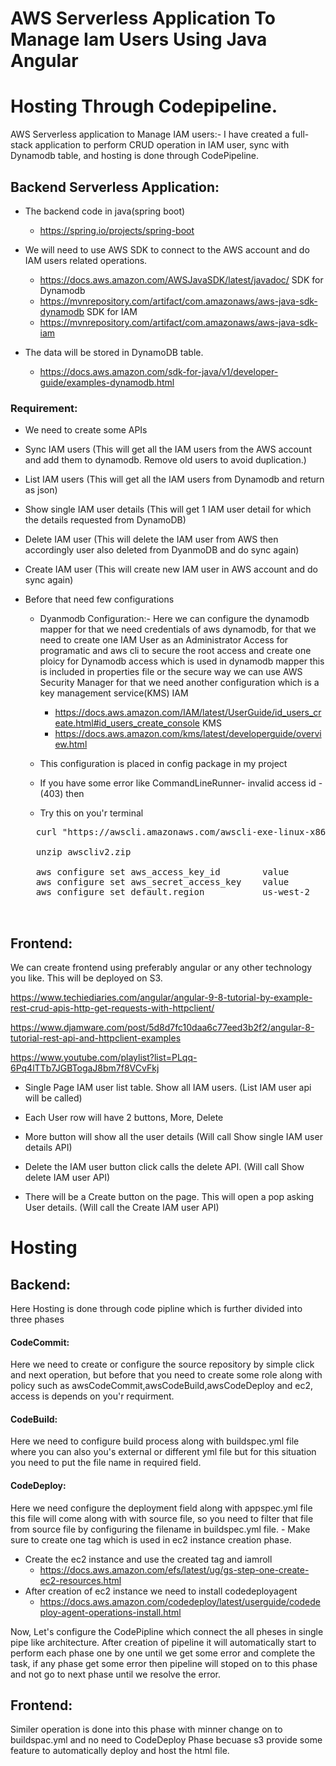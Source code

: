 # AWS Serverless Application To Manage Iam Users Using Java Angular
# Hosting Through Codepipeline. 

AWS Serverless application to Manage IAM users:- I have created a full-stack application to perform CRUD operation in IAM user, sync with Dynamodb table, and hosting is done through CodePipeline. 

<h2>Backend Serverless Application:</h2>

 - The backend code in java(spring boot)
   - https://spring.io/projects/spring-boot

- We will need to use AWS SDK to connect to the AWS account and do IAM users related operations. 
  - https://docs.aws.amazon.com/AWSJavaSDK/latest/javadoc/
  SDK for Dynamodb
  - https://mvnrepository.com/artifact/com.amazonaws/aws-java-sdk-dynamodb
  SDK for IAM
  - https://mvnrepository.com/artifact/com.amazonaws/aws-java-sdk-iam

- The data will be stored in DynamoDB table.
  - https://docs.aws.amazon.com/sdk-for-java/v1/developer-guide/examples-dynamodb.html 

<h3>Requirement:</h3>

- We need to create some APIs

- Sync IAM users (This will get all the IAM users from the AWS account and add them to dynamodb. Remove old users to avoid duplication.)
 
- List IAM users (This will get all the IAM users from Dynamodb and return as json)

- Show single IAM user details (This will get 1 IAM user detail for which the details requested from DynamoDB)

- Delete IAM user (This will delete the IAM user from AWS then accordingly user also deleted from DyanmoDB and do sync again)

- Create IAM user (This will create new IAM user in AWS account and do sync again)

- Before that need few configurations 
  - Dyanmodb Configuration:- Here we can configure the dynamodb mapper for that we need credentials of aws dynamodb, for that we need to create one IAM User as an Administrator Access for programatic and aws cli to secure the root access and create one ploicy for Dynamodb access which is used in dynamodb mapper this is included in properties file  or the secure way we can use    AWS Security Manager for that we need another configuration which is a key management service(KMS)
    IAM
    - https://docs.aws.amazon.com/IAM/latest/UserGuide/id_users_create.html#id_users_create_console
    KMS
    - https://docs.aws.amazon.com/kms/latest/developerguide/overview.html
    
  - This configuration is placed in config package in my project
  - If you have some error like CommandLineRunner- invalid access id - (403) then 
  - Try this on you'r terminal
  <pre>
    curl "https://awscli.amazonaws.com/awscli-exe-linux-x86_64.zip" -o "awscliv2.zip"
   
    unzip awscliv2.zip
    
    aws configure set aws_access_key_id        value
    aws configure set aws_secret_access_key    value
    aws configure set default.region           us-west-2
    
   </pre> 
<h2>Frontend:</h2>

We can create frontend using preferably angular or any other technology you like. This will be deployed on S3.

https://www.techiediaries.com/angular/angular-9-8-tutorial-by-example-rest-crud-apis-http-get-requests-with-httpclient/

https://www.djamware.com/post/5d8d7fc10daa6c77eed3b2f2/angular-8-tutorial-rest-api-and-httpclient-examples

https://www.youtube.com/playlist?list=PLqq-6Pq4lTTb7JGBTogaJ8bm7f8VCvFkj


- Single Page IAM user list table. Show all IAM users. (List IAM user api will be called)

- Each User row will have 2 buttons, More, Delete

- More button will show all the user details (Will call Show single IAM user details API)

- Delete the IAM user button click calls the delete API. (Will call Show delete IAM user API)

- There will be a Create button on the page. This will open a pop asking User details. (Will call the Create IAM user API)

<h1>Hosting</h1>
<h2>Backend:</h2>
Here Hosting is done through code pipline which is further divided into three phases

  <h4>CodeCommit:</h4> Here we need to create or configure the source repository by simple click and next operation, but before that you need to create some role along with policy such as awsCodeCommit,awsCodeBuild,awsCodeDeploy and ec2, access is depends on you'r requirment.
  
  <h4>CodeBuild:</h4> Here we need to configure build process along with buildspec.yml file where you can also you's external or different yml file but for this situation you need to put the file name in required field.
  
  <h4>CodeDeploy:</h4> Here we need configure the deployment field along with appspec.yml file this file will come along with with source file, so you need to filter that file from source file by configuring the filename in buildspec.yml file.
  - Make sure to create one tag which is used in ec2 instance creation phase.
  
  - Create the ec2 instance and use the created tag and iamroll
    - https://docs.aws.amazon.com/efs/latest/ug/gs-step-one-create-ec2-resources.html
  - After creation of ec2 instance we need to install codedeployagent
    - https://docs.aws.amazon.com/codedeploy/latest/userguide/codedeploy-agent-operations-install.html
    
  Now, Let's configure the CodePipline which connect the all pheses in single pipe like architecture.
  After creation of pipeline it will automatically start to perform each phase one by one until we get some error and complete the task, if any phase get some error then pipeline will stoped on to this phase and not go to next phase until we resolve the error.
 

<h2>Frontend:</h2> 
Similer operation is done into this phase with minner change on to buildspac.yml and no need to CodeDeploy Phase becuase s3 provide some feature to automatically deploy and host the html file.
















